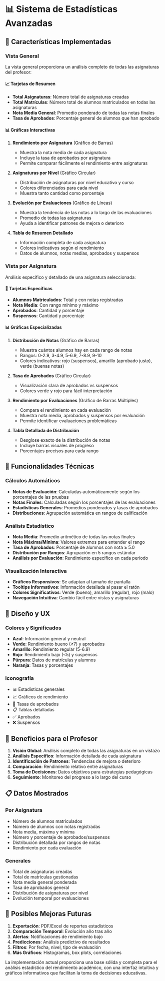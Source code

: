 # 📊 Sistema de Estadísticas Avanzadas

## 🎯 Características Implementadas

### Vista General
La vista general proporciona un análisis completo de todas las asignaturas del profesor:

#### 📈 Tarjetas de Resumen
- **Total Asignaturas**: Número total de asignaturas creadas
- **Total Matrículas**: Número total de alumnos matriculados en todas las asignaturas
- **Nota Media General**: Promedio ponderado de todas las notas finales
- **Tasa de Aprobados**: Porcentaje general de alumnos que han aprobado

#### 📊 Gráficas Interactivas

1. **Rendimiento por Asignatura** (Gráfico de Barras)
   - Muestra la nota media de cada asignatura
   - Incluye la tasa de aprobados por asignatura
   - Permite comparar fácilmente el rendimiento entre asignaturas

2. **Asignaturas por Nivel** (Gráfico Circular)
   - Distribución de asignaturas por nivel educativo y curso
   - Colores diferenciados para cada nivel
   - Muestra tanto cantidad como porcentaje

3. **Evolución por Evaluaciones** (Gráfico de Líneas)
   - Muestra la tendencia de las notas a lo largo de las evaluaciones
   - Promedio de todas las asignaturas
   - Ayuda a identificar patrones de mejora o deterioro

4. **Tabla de Resumen Detallado**
   - Información completa de cada asignatura
   - Colores indicativos según el rendimiento
   - Datos de alumnos, notas medias, aprobados y suspensos

### Vista por Asignatura
Análisis específico y detallado de una asignatura seleccionada:

#### 🎯 Tarjetas Específicas
- **Alumnos Matriculados**: Total y con notas registradas
- **Nota Media**: Con rango mínimo y máximo
- **Aprobados**: Cantidad y porcentaje
- **Suspensos**: Cantidad y porcentaje

#### 📊 Gráficas Especializadas

1. **Distribución de Notas** (Gráfico de Barras)
   - Muestra cuántos alumnos hay en cada rango de notas
   - Rangos: 0-2.9, 3-4.9, 5-6.9, 7-8.9, 9-10
   - Colores indicativos: rojo (suspensos), amarillo (aprobado justo), verde (buenas notas)

2. **Tasa de Aprobados** (Gráfico Circular)
   - Visualización clara de aprobados vs suspensos
   - Colores verde y rojo para fácil interpretación

3. **Rendimiento por Evaluaciones** (Gráfico de Barras Múltiples)
   - Compara el rendimiento en cada evaluación
   - Muestra nota media, aprobados y suspensos por evaluación
   - Permite identificar evaluaciones problemáticas

4. **Tabla Detallada de Distribución**
   - Desglose exacto de la distribución de notas
   - Incluye barras visuales de progreso
   - Porcentajes precisos para cada rango

## 🔧 Funcionalidades Técnicas

### Cálculos Automáticos
- **Notas de Evaluación**: Calculadas automáticamente según los porcentajes de las pruebas
- **Notas Finales**: Calculadas según los porcentajes de las evaluaciones
- **Estadísticas Generales**: Promedios ponderados y tasas de aprobados
- **Distribuciones**: Agrupación automática en rangos de calificación

### Análisis Estadístico
- **Nota Media**: Promedio aritmético de todas las notas finales
- **Nota Máxima/Mínima**: Valores extremos para entender el rango
- **Tasa de Aprobados**: Porcentaje de alumnos con nota ≥ 5.0
- **Distribución por Rangos**: Agrupación en 5 rangos estándar
- **Análisis por Evaluación**: Rendimiento específico en cada período

### Visualización Interactiva
- **Gráficos Responsivos**: Se adaptan al tamaño de pantalla
- **Tooltips Informativos**: Información detallada al pasar el ratón
- **Colores Significativos**: Verde (bueno), amarillo (regular), rojo (malo)
- **Navegación Intuitiva**: Cambio fácil entre vistas y asignaturas

## 🎨 Diseño y UX

### Colores y Significados
- **Azul**: Información general y neutral
- **Verde**: Rendimiento bueno (≥7) y aprobados
- **Amarillo**: Rendimiento regular (5-6.9)
- **Rojo**: Rendimiento bajo (<5) y suspensos
- **Púrpura**: Datos de matrículas y alumnos
- **Naranja**: Tasas y porcentajes

### Iconografía
- 📊 Estadísticas generales
- 📈 Gráficos de rendimiento
- 🎯 Tasas de aprobados
- 📋 Tablas detalladas
- ✅ Aprobados
- ❌ Suspensos

## 🚀 Beneficios para el Profesor

1. **Visión Global**: Análisis completo de todas las asignaturas en un vistazo
2. **Análisis Específico**: Información detallada de cada asignatura
3. **Identificación de Patrones**: Tendencias de mejora o deterioro
4. **Comparación**: Rendimiento relativo entre asignaturas
5. **Toma de Decisiones**: Datos objetivos para estrategias pedagógicas
6. **Seguimiento**: Monitoreo del progreso a lo largo del curso

## 📋 Datos Mostrados

### Por Asignatura
- Número de alumnos matriculados
- Número de alumnos con notas registradas
- Nota media, máxima y mínima
- Número y porcentaje de aprobados/suspensos
- Distribución detallada por rangos de notas
- Rendimiento por cada evaluación

### Generales
- Total de asignaturas creadas
- Total de matrículas gestionadas
- Nota media general ponderada
- Tasa de aprobados general
- Distribución de asignaturas por nivel
- Evolución temporal por evaluaciones

## 🔮 Posibles Mejoras Futuras

1. **Exportación**: PDF/Excel de reportes estadísticos
2. **Comparación Temporal**: Evolución año tras año
3. **Alertas**: Notificaciones de rendimiento bajo
4. **Predicciones**: Análisis predictivo de resultados
5. **Filtros**: Por fecha, nivel, tipo de evaluación
6. **Más Gráficos**: Histogramas, box plots, correlaciones

La implementación actual proporciona una base sólida y completa para el análisis estadístico del rendimiento académico, con una interfaz intuitiva y gráficos informativos que facilitan la toma de decisiones educativas.
